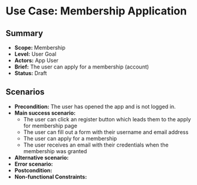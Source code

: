 # Use Case: Membership Application

## Summary

- **Scope:** Membership
- **Level:** User Goal
- **Actors:** App User
- **Brief:** The user can apply for a membership (account)
- **Status:** Draft

## Scenarios

- **Precondition:**
  The user has opened the app and is not logged in.
- **Main success scenario:**
  - The user can click an register button which leads them to the apply for membership page
  - The user can fill out a form with their username and email address
  - The user can apply for a membership
  - The user receives an email with their credentials when the membership was granted
- **Alternative scenario:**
- **Error scenario:**
- **Postcondition:**
- **Non-functional Constraints:**
